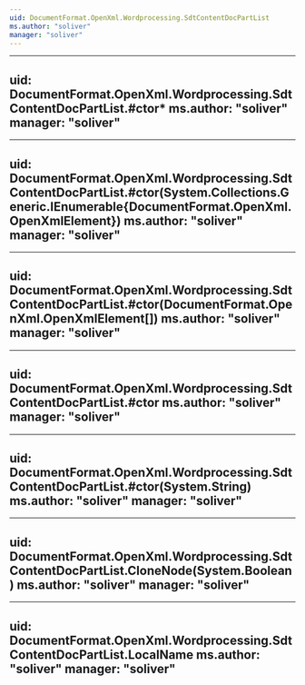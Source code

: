 ```yaml
---
uid: DocumentFormat.OpenXml.Wordprocessing.SdtContentDocPartList
ms.author: "soliver"
manager: "soliver"
---
```


---
uid: DocumentFormat.OpenXml.Wordprocessing.SdtContentDocPartList.#ctor*
ms.author: "soliver"
manager: "soliver"
---

---
uid: DocumentFormat.OpenXml.Wordprocessing.SdtContentDocPartList.#ctor(System.Collections.Generic.IEnumerable{DocumentFormat.OpenXml.OpenXmlElement})
ms.author: "soliver"
manager: "soliver"
---

---
uid: DocumentFormat.OpenXml.Wordprocessing.SdtContentDocPartList.#ctor(DocumentFormat.OpenXml.OpenXmlElement[])
ms.author: "soliver"
manager: "soliver"
---

---
uid: DocumentFormat.OpenXml.Wordprocessing.SdtContentDocPartList.#ctor
ms.author: "soliver"
manager: "soliver"
---

---
uid: DocumentFormat.OpenXml.Wordprocessing.SdtContentDocPartList.#ctor(System.String)
ms.author: "soliver"
manager: "soliver"
---

---
uid: DocumentFormat.OpenXml.Wordprocessing.SdtContentDocPartList.CloneNode(System.Boolean)
ms.author: "soliver"
manager: "soliver"
---

---
uid: DocumentFormat.OpenXml.Wordprocessing.SdtContentDocPartList.LocalName
ms.author: "soliver"
manager: "soliver"
---
